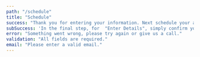 ```yaml
---
path: "/schedule"
title: "Schedule"
success: "Thank you for entering your information. Next schedule your appointment."
subSuccess: 'In the final step, for  "Enter Details", simply confirm your information and click  "Schedule Event".'
error: "Something went wrong, please try again or give us a call."
validation: "All fields are required."
email: "Please enter a valid email."
---
```

